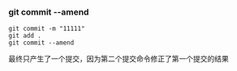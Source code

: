 ### git commit --amend
```
git commit -m "11111"
git add .
git commit --amend
```
最终只产生了一个提交，因为第二个提交命令修正了第一个提交的结果
